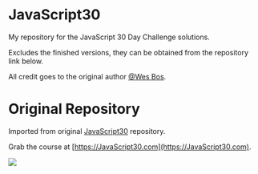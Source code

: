 # JavaScript30

My repository for the JavaScript 30 Day Challenge solutions.

Excludes the finished versions, they can be obtained from the repository link below.

All credit goes to the original author [@Wes Bos]( https://github.com/wesbos ).


# Original Repository

Imported from original [JavaScript30]( https://github.com/wesbos/JavaScript30.git ) repository.

Grab the course at [https://JavaScript30.com](https://JavaScript30.com).

![](https://javascript30.com/images/JS3-social-share.png)
